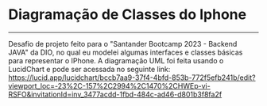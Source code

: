 # Diagramação de Classes do Iphone
___

Desafio de projeto feito para o "Santander Bootcamp 2023 - Backend JAVA" da DIO, no qual eu modelei algumas interfaces e classes básicas
para representar o IPhone. A diagramação UML foi feita usando o LucidChart e pode ser acessada no seguinte link:
https://lucid.app/lucidchart/bccb7aa9-37f4-4bfd-853b-772f5efb241b/edit?viewport_loc=-23%2C-157%2C2994%2C1470%2CHWEp-vi-RSFO&invitationId=inv_3477acdd-1fbd-484c-ad46-d801b3f8fa2f



